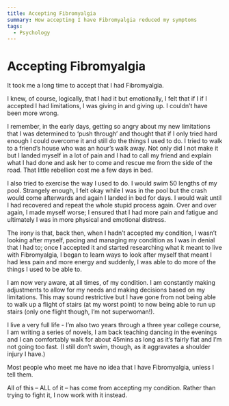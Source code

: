 ```yaml
---
title: Accepting Fibromyalgia
summary: How accepting I have Fibromyalgia reduced my symptoms
tags:
  - Psychology
---
```

# Accepting Fibromyalgia

It took me a long time to accept that I had Fibromyalgia.

I knew, of course, logically, that I had it but
emotionally, I felt that if I if I accepted I had limitations, I was giving in and giving up. I couldn’t have
been more wrong.

I remember, in the early days, getting so angry about my new limitations that I was determined to ‘push
through’ and thought that if I only tried hard enough I could overcome it and still do the things I used to
do. I tried to walk to a friend’s house who was an hour’s walk away. Not only did I not make it but I
landed myself in a lot of pain and I had to call my friend and explain what I had done and ask her to come
and rescue me from the side of the road. That little rebellion cost me a few days in bed.

I also tried to exercise the way I used to do. I would swim 50 lengths of my pool. Strangely enough, I felt
okay while I was in the pool but the crash would come afterwards and again I landed in bed for days. I
would wait until I had recovered and repeat the whole stupid process again.
Over and over again, I made myself worse; I ensured that I had more pain and fatigue and ultimately I
was in more physical and emotional distress.

The irony is that, back then, when I hadn’t accepted my condition, I wasn’t looking after myself, pacing
and managing my condition as I was in denial that I had to; once I accepted it and started researching
what it meant to live with Fibromyalgia, I began to learn ways to look after myself that meant I had less
pain and more energy and suddenly, I was able to do more of the things I used to be able to.

I am now very aware, at all times, of my condition. I am constantly making adjustments to allow for my
needs and making decisions based on my limitations. This may sound restrictive but I have gone from not
being able to walk up a flight of stairs (at my worst point) to now being able to run up stairs (only one
flight though, I’m not superwoman!).

I live a very full life - I’m also two years through a three year
college course, I am writing a series of novels, I am back teaching dancing in the evenings and I can
comfortably walk for about 45mins as long as it’s fairly flat and I’m not going too fast. (I still don’t swim,
though, as it aggravates a shoulder injury I have.)

Most people who meet me have no idea that I have
Fibromyalgia, unless I tell them.

All of this – ALL of it – has come from accepting my condition. Rather
than trying to fight it, I now work with it instead.